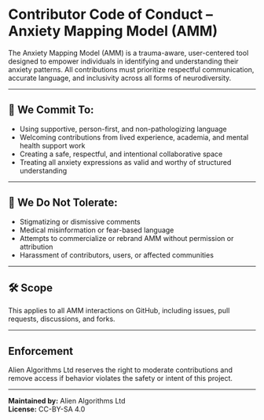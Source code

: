 # Contributor Code of Conduct – Anxiety Mapping Model (AMM)

The Anxiety Mapping Model (AMM) is a trauma-aware, user-centered tool designed to empower individuals in identifying and understanding their anxiety patterns. All contributions must prioritize respectful communication, accurate language, and inclusivity across all forms of neurodiversity.

---

## 🌱 We Commit To:

- Using supportive, person-first, and non-pathologizing language  
- Welcoming contributions from lived experience, academia, and mental health support work  
- Creating a safe, respectful, and intentional collaborative space  
- Treating all anxiety expressions as valid and worthy of structured understanding  

---

## 🚫 We Do Not Tolerate:

- Stigmatizing or dismissive comments  
- Medical misinformation or fear-based language  
- Attempts to commercialize or rebrand AMM without permission or attribution  
- Harassment of contributors, users, or affected communities  

---

## 🛠 Scope

This applies to all AMM interactions on GitHub, including issues, pull requests, discussions, and forks.

---

## Enforcement

Alien Algorithms Ltd reserves the right to moderate contributions and remove access if behavior violates the safety or intent of this project.

---

**Maintained by:** Alien Algorithms Ltd  
**License:** CC-BY-SA 4.0  
